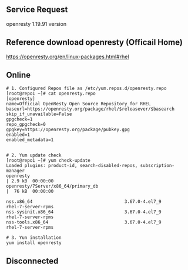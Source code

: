 ## Service Request
openresty 1.19.91 version 

## Reference download openresty (Officail Home)
https://openresty.org/en/linux-packages.html#rhel


## Online

```
# 1. Configured Repos file as /etc/yum.repos.d/openresty.repo
[root@repo1 ~]# cat openresty.repo 
[openresty]
name=Official OpenResty Open Source Repository for RHEL
baseurl=https://openresty.org/package/rhel/$releasever/$basearch
skip_if_unavailable=False
gpgcheck=1
repo_gpgcheck=0
gpgkey=https://openresty.org/package/pubkey.gpg
enabled=1
enabled_metadata=1


# 2. Yum update check
[root@repo1 ~]# yum check-update
Loaded plugins: product-id, search-disabled-repos, subscription-manager
openresty                                                                         | 2.9 kB  00:00:00     
openresty/7Server/x86_64/primary_db                                               |  76 kB  00:00:00     

nss.x86_64                                   3.67.0-4.el7_9                            rhel-7-server-rpms
nss-sysinit.x86_64                           3.67.0-4.el7_9                            rhel-7-server-rpms
nss-tools.x86_64                             3.67.0-4.el7_9                            rhel-7-server-rpms

# 3. Yun installation
yum install openresty
```

## Disconnected 
```
```
